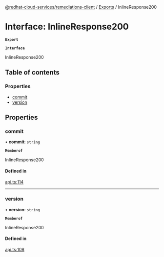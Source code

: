 [@redhat-cloud-services/remediations-client](../README.md) / [Exports](../modules.md) / InlineResponse200

# Interface: InlineResponse200

**`Export`**

**`Interface`**

InlineResponse200

## Table of contents

### Properties

- [commit](InlineResponse200.md#commit)
- [version](InlineResponse200.md#version)

## Properties

### commit

• **commit**: `string`

**`Memberof`**

InlineResponse200

#### Defined in

[api.ts:114](https://github.com/mkholjuraev/javascript-clients/blob/master/packages/remediations/api.ts#L114)

___

### version

• **version**: `string`

**`Memberof`**

InlineResponse200

#### Defined in

[api.ts:108](https://github.com/mkholjuraev/javascript-clients/blob/master/packages/remediations/api.ts#L108)
